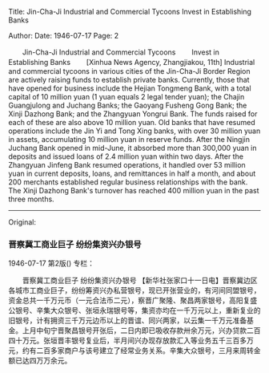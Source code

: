 Title: Jin-Cha-Ji Industrial and Commercial Tycoons Invest in Establishing Banks

Author: 
Date: 1946-07-17
Page: 2

　　Jin-Cha-Ji Industrial and Commercial Tycoons
　　Invest in Establishing Banks
　　[Xinhua News Agency, Zhangjiakou, 11th] Industrial and commercial tycoons in various cities of the Jin-Cha-Ji Border Region are actively raising funds to establish private banks. Currently, those that have opened for business include the Hejian Tongmeng Bank, with a total capital of 10 million yuan (1 yuan equals 2 legal tender yuan); the Chajin Guangjulong and Juchang Banks; the Gaoyang Fusheng Gong Bank; the Xinji Dazhong Bank; and the Zhangyuan Yongrui Bank. The funds raised for each of these are also above 10 million yuan. Old banks that have resumed operations include the Jin Yi and Tong Xing banks, with over 30 million yuan in assets, accumulating 10 million yuan in reserve funds. After the Ningjin Juchang Bank opened in mid-June, it absorbed more than 300,000 yuan in deposits and issued loans of 2.4 million yuan within two days. After the Zhangyuan Jinfeng Bank resumed operations, it handled over 53 million yuan in current deposits, loans, and remittances in half a month, and about 200 merchants established regular business relationships with the bank. The Xinji Dazhong Bank's turnover has reached 400 million yuan in the past three months.



<hr /> 

Original: 


### 晋察冀工商业巨子  纷纷集资兴办银号

1946-07-17
第2版()
专栏：

　　晋察冀工商业巨子
    纷纷集资兴办银号
    【新华社张家口十一日电】晋察冀边区各城市工商业巨子，纷纷筹资兴办私营银号，现已开张营业的，有河间同盟银号，资金总共一千万元币（一元合法币二元），察晋广聚隆、聚昌两家银号，高阳复盛公银号、辛集大众银号、张垣永瑞银号等，集资亦均在一千万元以上，重新复业的旧银号，计有拥资三千万元边币以上的晋谊、同兴两家，以云集一千万元准备基金。上月中旬宁晋聚昌银号开张后，二日内即已吸收存款卅余万元，兴办贷款二百四十万元。张垣晋丰银号复业后，半月间兴办现存放款汇入等业务五千三百多万元，约有二百多家商户与该号建立了经常业务关系。辛集大众银号，三月来周转金额已达四万万余元。
